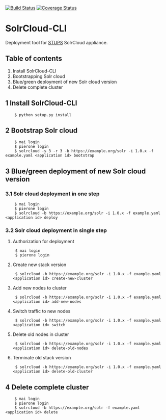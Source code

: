 [![Build Status](https://travis-ci.org/zalando/solrcloud-cli.svg?branch=master)](https://travis-ci.org/zalando/solrcloud-cli?branch=master)
[![Coverage Status](https://coveralls.io/repos/zalando/solrcloud-cli/badge.svg?branch=master&service=github)](https://coveralls.io/github/zalando/solrcloud-cli?branch=master)

# SolrCloud-CLI

Deployment tool for [STUPS](https://stups.io/) SolrCloud appliance.

## Table of contents
1. Install SolrCloud-CLI
2. Bootstrapping Solr cloud
3. Blue/green deployment of new Solr cloud version
4. Delete complete cluster

## 1 Install SolrCloud-CLI

        $ python setup.py install
        
## 2 Bootstrap Solr cloud

        $ mai login
        $ pierone login
        $ solrcloud -s 3 -r 3 -b https://example.org/solr -i 1.0.x -f example.yaml <application id> bootstrap


## 3 Blue/green deployment of new Solr cloud version

### 3.1 Solr cloud deployment in one step

        $ mai login
        $ pierone login
        $ solrcloud -b https://example.org/solr -i 1.0.x -f example.yaml <application id> deploy

### 3.2 Solr cloud deployment in single step
1. Authorization for deployment

        $ mai login
        $ pierone login

2. Create new stack version
        
        $ solrcloud -b https://example.org/solr -i 1.0.x -f example.yaml <application id> create-new-cluster

3. Add new nodes to cluster
        
        $ solrcloud -b https://example.org/solr -i 1.0.x -f example.yaml <application id> add-new-nodes

4. Switch traffic to new nodes
        
        $ solrcloud -b https://example.org/solr -i 1.0.x -f example.yaml <application id> switch

5. Delete old nodes in cluster
        
        $ solrcloud -b https://example.org/solr -i 1.0.x -f example.yaml <application id> delete-old-nodes

6. Terminate old stack version
        
        $ solrcloud -b https://example.org/solr -i 1.0.x -f example.yaml <application id> delete-old-cluster

## 4 Delete complete cluster

        $ mai login
        $ pierone login
        $ solrcloud -b https://example.org/solr -f example.yaml <application id> delete
